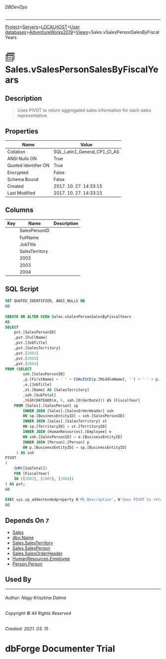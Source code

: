 ###### DBDevOps
___
[Project](../../../../../startpage.md)>[Servers](../../../../Servers.md)>[LOCALHOST](../../../LOCALHOST.md)>[User databases](../../UserDatabases.md)>[AdventureWorks2019](../AdventureWorks2019.md)>[Views](Views.md)>Sales.vSalesPersonSalesByFiscalYears


# ![logo](../../../../../Images/view.svg) Sales.vSalesPersonSalesByFiscalYears

## <a name="#Description"></a>Description
> Uses PIVOT to return aggregated sales information for each sales representative.
## <a name="#Properties"></a>Properties
|Name|Value|
|---|---|
|Collation|SQL_Latin1_General_CP1_CI_AS|
|ANSI Nulls ON|True|
|Quoted Identifier ON|True|
|Encrypted|False|
|Schema Bound|False|
|Created|2017. 10. 27. 14:33:15|
|Last Modified|2017. 10. 27. 14:33:15|


## <a name="#Columns"></a>Columns
|Key|Name|Description
|---|---|---
||SalesPersonID||
||FullName||
||JobTitle||
||SalesTerritory||
||2002||
||2003||
||2004||

## <a name="#SqlScript"></a>SQL Script
```SQL
SET QUOTED_IDENTIFIER, ANSI_NULLS ON
GO

CREATE OR ALTER VIEW Sales.vSalesPersonSalesByFiscalYears 
AS 
SELECT 
    pvt.[SalesPersonID]
    ,pvt.[FullName]
    ,pvt.[JobTitle]
    ,pvt.[SalesTerritory]
    ,pvt.[2002]
    ,pvt.[2003]
    ,pvt.[2004] 
FROM (SELECT 
        soh.[SalesPersonID]
        ,p.[FirstName] + ' ' + COALESCE(p.[MiddleName], '') + ' ' + p.[LastName] AS [FullName]
        ,e.[JobTitle]
        ,st.[Name] AS [SalesTerritory]
        ,soh.[SubTotal]
        ,YEAR(DATEADD(m, 6, soh.[OrderDate])) AS [FiscalYear] 
    FROM [Sales].[SalesPerson] sp 
        INNER JOIN [Sales].[SalesOrderHeader] soh 
        ON sp.[BusinessEntityID] = soh.[SalesPersonID]
        INNER JOIN [Sales].[SalesTerritory] st 
        ON sp.[TerritoryID] = st.[TerritoryID] 
        INNER JOIN [HumanResources].[Employee] e 
        ON soh.[SalesPersonID] = e.[BusinessEntityID] 
		INNER JOIN [Person].[Person] p
		ON p.[BusinessEntityID] = sp.[BusinessEntityID]
	 ) AS soh 
PIVOT 
(
    SUM([SubTotal]) 
    FOR [FiscalYear] 
    IN ([2002], [2003], [2004])
) AS pvt;
GO

EXEC sys.sp_addextendedproperty N'MS_Description', N'Uses PIVOT to return aggregated sales information for each sales representative.', 'SCHEMA', N'Sales', 'VIEW', N'vSalesPersonSalesByFiscalYears'
GO
```

## <a name="#DependsOn"></a>Depends On _`7`_
- [Sales](../Security/Schemas/Sales.md)
- [dbo.Name](../Programmability/Types/UserDefinedDataTypes/dbo.Name.md)
- [Sales.SalesTerritory](../Tables/Sales.SalesTerritory.md)
- [Sales.SalesPerson](../Tables/Sales.SalesPerson.md)
- [Sales.SalesOrderHeader](../Tables/Sales.SalesOrderHeader.md)
- [HumanResources.Employee](../Tables/HumanResources.Employee.md)
- [Person.Person](../Tables/Person.Person.md)


## <a name="#UsedBy"></a>Used By


___
###### Author: Nagy Krisztina Dalma
###### Copyright © All Rights Reserved
###### Created: 2021. 03. 15

# dbForge Documenter Trial